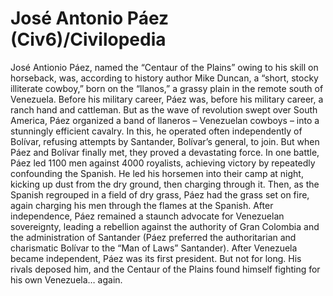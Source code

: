 # José Antonio Páez (Civ6)/Civilopedia

José Antionio Páez, named the “Centaur of the Plains” owing to his skill on horseback, was, according to history author Mike Duncan, a “short, stocky illiterate cowboy,” born on the “llanos,” a grassy plain in the remote south of Venezuela. Before his military career, Páez was, before his military career, a ranch hand and cattleman. But as the wave of revolution swept over South America, Páez organized a band of llaneros – Venezuelan cowboys – into a stunningly efficient cavalry. In this, he operated often independently of Bolívar, refusing attempts by Santander, Bolívar’s general, to join. But when Páez and Bolívar finally met, they proved a devastating force. In one battle, Páez led 1100 men against 4000 royalists, achieving victory by repeatedly confounding the Spanish. He led his horsemen into their camp at night, kicking up dust from the dry ground, then charging through it. Then, as the Spanish regrouped in a field of dry grass, Páez had the grass set on fire, again charging his men through the flames at the Spanish.
After independence, Páez remained a staunch advocate for Venezuelan sovereignty, leading a rebellion against the authority of Gran Colombia and the administration of Santander (Páez preferred the authoritarian and charismatic Bolívar to the “Man of Laws” Santander). After Venezuela became independent, Páez was its first president. But not for long. His rivals deposed him, and the Centaur of the Plains found himself fighting for his own Venezuela… again.